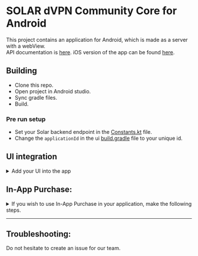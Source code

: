 # SOLAR dVPN Community Core for Android

This project contains an application for Android, which is made as a server with a webView.  
API documentation is [here](https://github.com/solarlabsteam/solar-dvpn-community-core-docs).
iOS version of the app can be found [here](https://github.com/solarlabsteam/solar-dvpn-community-core-ios).

## Building

- Clone this repo.
- Open project in Android studio.
- Sync gradle files.
- Build.

### Pre run setup

- Set your Solar backend endpoint in the [Constants.kt](https://github.com/solarlabsteam/solar-dvpn-community-core-android/blob/da5130bab8467e949b254dee0e0501756efbf969/constants/src/main/java/ee/solarlabs/constants/Constants.kt#L11) file.
- Change the `applicationId` in the ui [build.gradle](https://github.com/solarlabsteam/solar-dvpn-community-core-android/blob/main/ui/build.gradle#L13) file to your unique id.

## UI integration
<details>
  <summary>Add your UI into the app</summary> 

- navigate to [ui/src/main/assets/www](https://github.com/solarlabsteam/solar-dvpn-community-core-android/tree/main/ui/src/main/assets/www) folder
- add the root of your ui, making sure you don't forget your `index.html`.

</details>

## In-App Purchase:
<details>
  <summary>If you wish to use In-App Purchase in your application, make the following steps.</summary>

- Set up your [RevenueCat](https://www.revenuecat.com/docs/getting-started) project.
- Set your purchase API key in [Constants.kt](https://github.com/solarlabsteam/solar-dvpn-community-core-android/blob/da5130bab8467e949b254dee0e0501756efbf969/constants/src/main/java/ee/solarlabs/constants/Constants.kt#L14) file.
- Use our [Purchase API](https://github.com/solarlabsteam/solar-dvpn-community-core-docs/tree/main/api/purchases).

</details>

---

## Troubleshooting:

Do not hesitate to create an issue for our team.

